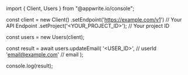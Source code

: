 import { Client, Users } from "@appwrite.io/console";

const client = new Client()
    .setEndpoint('https://example.com/v1') // Your API Endpoint
    .setProject('<YOUR_PROJECT_ID>'); // Your project ID

const users = new Users(client);

const result = await users.updateEmail(
    '<USER_ID>', // userId
    'email@example.com' // email
);

console.log(result);
